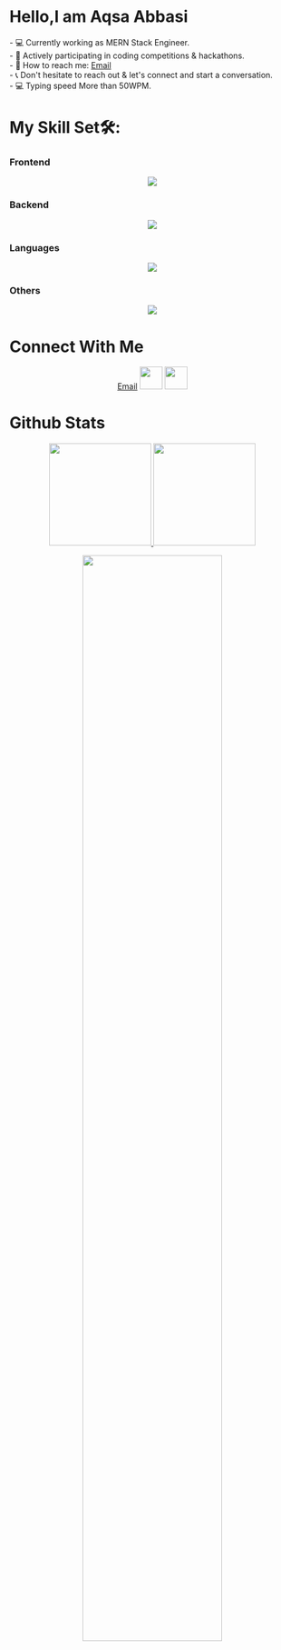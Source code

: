 <h1>Hello,I am Aqsa Abbasi</h1>
- 💻 Currently working as MERN Stack Engineer. <br/>
- 🚀 Actively participating in coding competitions & hackathons.  <br/>     
- 📩 How to reach me: <a href="mailto:aqsaabbasi2690@gmail.com">Email</a>

 <br/>  
- 📞 Don't hesitate to reach out & let's connect and start a conversation.<br/>
- 💻 Typing speed More than 50WPM.



# My Skill Set🛠️:

### Frontend
<a href="https://github.com/Aqsaabbasi2690">
<div align="center">
    <img src="https://skillicons.dev/icons?i=html,css,bootstrap,tailwind,js,react,materialui&perline=4" />
</div>
</a>

### Backend
<a href="https://github.com/Aqsaabbasi2690">
<div align="center">
    <img src="https://skillicons.dev/icons?i=mysql,firebase,nodejs,express,mongodb&perline=4" />
</div>
</a>
</td><td valign="top" width="25%">

### Languages
<a href="https://github.com/Aqsaabbasi2690">
<div align="center">
    <img src="https://skillicons.dev/icons?i=js,python&perline=4" />
</div>
</a>
</td><td valign="top" width="25%">

### Others
<a href="https://github.com/Aqsaabbasi2690">
 <div align="center">
  <img src="https://skillicons.dev/icons?i=git,github,vite,postman,discord,vscode,vercel,npm,&perline=4" />
</div>
 </a>
 </td>
 </tr></table>
 
# Connect With Me
<div align="center">
 <a href="mailto:aqsaabbasi2690@gmail.com">Email</a>
   <a href="https://leetcode.com/u/Aqsa-abbasi26/">
   <img src="https://upload.vectorlogo.zone/logos/leetcode/images/1f27e737-4847-49da-80b2-eb08dbd3467f.svg" width="40" height="40"/></a>
   <a href="https://www.linkedin.com/in/aqsa-abbasi-61b01b309?utm_source=share&utm_campaign=share_via&utm_content=profile&utm_medium=android_app">
   <img src="https://www.vectorlogo.zone/logos/linkedin/linkedin-icon.svg" width="40" height="40"/></a>
</div>



# Github Stats

<p align="center">
  <a href="https://github.com/Aqsaabbasi2690">
    <img height="180em" src="https://github-readme-stats-git-masterrstaa-rickstaa.vercel.app/api?username=Aqsaabbasi2690&show_icons=true&theme=algolia&include_all_commits=true&count_private=true&hide_border=true"/>
    <img height="180em" src="https://github-readme-stats-git-masterrstaa-rickstaa.vercel.app/api/top-langs/?username=Aqsaabbasi2690&langs_count=12&layout=compact&langs_count=8&theme=algolia&include_all_commits=true&count_private=true&hide_border=true" />
  </a>
 <p align="center">
<a href="https://github.com/Aqsaabbasi2690">
    <img width="70%" src="https://github-readme-streak-stats.herokuapp.com/?user=Aqsaabbasi2690&theme=algolia&hide_border=true" />
</a>
</p>
</p>


